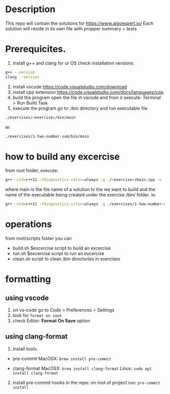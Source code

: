 # Description
This repo will contain the solutions for https://www.algoexpert.io/
Each solution will reside in its own file with propper summary + tests

# Prerequicites.
1. install g++ and clang for ur OS
check installation versions:
```sh
g++ --version
clang --version
```
2. install vscode
https://code.visualstudio.com/download
3. install cpp extension
https://code.visualstudio.com/docs/languages/cpp
4. build the program
open the file in vscode and from it execute: Terminal > Run Build Task
5. execute the program
go to ./bin directory and run executable file
```sh
./exercises/<exercise>/bin/main
```
ie:
```sh
./exercises/1-two-number-sum/bin/main
```

# how to build any excercise
from root folder, execute:
```sh
g++ -std=c++11 -fdiagnostics-color=always -g ./<exercise>/main.cpp -o ./<exercise>/bin/main
```
where main is the file name of a solution to the <exercise> we want to build
and the name of the executable being created under the exercise /bin/ folder.
ie:
```sh
g++ -std=c++11 -fdiagnostics-color=always -g ./exercises/1-two-number-sum/main.cpp -o ./exercises/1-two-number-sum/bin/main
```

# operations
from root/scripts folder you can
- build.sh $excercise
    script to build an excercise
- run.sh $excercise
    script to run an excercise
- clean.sh
    script to clean /bin directories in exercises

# formatting
## using vscode
1. on vs-code go to Code > Preferences > Settings
2. look for `format on save`
3. check Editor: **Format On Save** option
## using clang-format
1. install tools:
- pre-commit
    MacOSX: `brew install pre-commit`

- clang-format
    MacOSX: `brew install clang-format`
    Linux: `sudo apt install clang-format`

2. install pre-commit hooks in the repo:
on root of project run: `pre-commit install`
